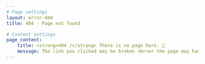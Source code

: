 ```yaml
---
# Page settings
layout: error-404
title: 404 - Page not found

# Content settings
page_content:
    title: <strong>404 /</strong> There is no page here. 🥄
    message: The link you clicked may be broken <br>or the page may have been removed.
---
```

